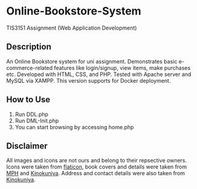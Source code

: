 # Online-Bookstore-System
TIS3151 Assignment (Web Application Development)


## Description
An Online Bookstore system for uni assignment. Demonstrates basic e-commerce-related features like login/signup, view items, make purchases etc. Developed with HTML, CSS, and PHP. Tested with Apache server and MySQL via XAMPP. This version supports for Docker deployment.

## How to Use
1. Run DDL.php
2. Run DML-Init.php
3. You can start browsing by accessing home.php

## Disclaimer
All images and icons are not ours and belong to their repsective owners. Icons were taken from [flaticon](https://www.flaticon.com/), book covers and details were taken from [MPH](https://mphonline.com/?gclid=Cj0KCQiAvbiBBhD-ARIsAGM48bwSOtlJh8xO4zVlp_Co-JYats3mBoG_oM77ulb55Pf7aM36sJx4yTwaAjcLEALw_wcB)  and [Kinokuniya](https://malaysia.kinokuniya.com/). Address and contact details were also taken from [Kinokuniya](https://malaysia.kinokuniya.com/).
